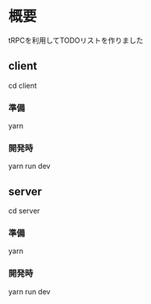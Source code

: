 # 概要

tRPCを利用してTODOリストを作りました

## client
cd client

### 準備
yarn

### 開発時
yarn run dev

## server
cd server

### 準備
yarn

### 開発時
yarn run dev
